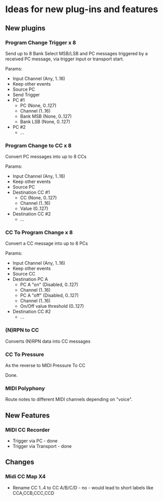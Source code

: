 # Ideas for new plug-ins and features


## New plugins

### Program Change Trigger x 8

Send up to 8 Bank Select MSB/LSB and PC messages triggered by a
received PC message, via trigger input or transport start.

Params:

* Input Channel (Any, 1..16)
* Keep other events
* Source PC
* Send Trigger
* PC #1
  * PC (None, 0..127)
  * Channel (1..16)
  * Bank MSB (None, 0..127)
  * Bank LSB (None, 0..127)
* PC #2
  * ...

### Program Change to CC x 8

Convert PC messages into up to 8 CCs

Params:

* Input Channel (Any, 1..16)
* Keep other events
* Source PC
* Destination CC #1
  * CC (None, 0..127)
  * Channel (1..16)
  * Value (0..127)
* Destination CC #2
  * ...

### CC To Program Change x 8

Convert a CC message into up to 8 PCs

Params:

* Input Channel (Any, 1..16)
* Keep other events
* Source CC
* Destination PC A
  * PC A "on" (Disabled, 0..127)
  * Channel (1..16)
  * PC A "off" (Disabled, 0..127)
  * Channel (1..16)
  * On/Off value threshold (0..127)
* Destination CC #2
  * ...


### (N)RPN to CC

Converts (N)RPN data into CC messages


### CC To Pressure

As the reverse to MIDI Pressure To CC

Done.


### MIDI Polyphony

Route notes to different MIDI channels depending on "voice".


## New Features

### MIDI CC Recorder

* Trigger via PC - done
* Trigger via Transport - done


## Changes

### Midi CC Map X4

* Rename CC 1..4 to CC A/B/C/D - no - would lead to short labels like CCA,CCB,CCC,CCD
